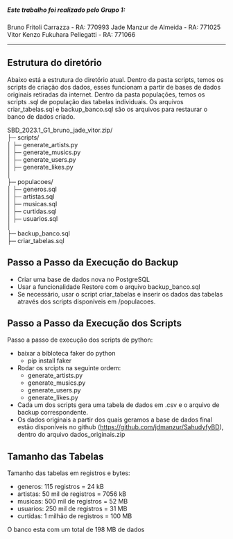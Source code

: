 ##### Este trabalho foi realizado pelo Grupo 1:
Bruno Fritoli Carrazza - RA: 770993
Jade Manzur de Almeida - RA: 771025
Vitor Kenzo Fukuhara Pellegatti - RA: 771066

---

## Estrutura do diretório

Abaixo está a estrutura do diretório atual. 
Dentro da pasta scripts, temos os scripts de criação dos dados, esses funcionam a partir de bases de dados originais retiradas da internet.
Dentro da pasta populações, temos os scripts .sql de população das tabelas individuais.
Os arquivos criar_tabelas.sql e backup_banco.sql são os arquivos para restaurar o banco de dados criado.


SBD_2023.1_G1_bruno_jade_vitor.zip/ \
├─ scripts/ \
│  ├─ generate_artists.py \
│  ├─ generate_musics.py \
│  ├─ generate_users.py \
│  ├─ generate_likes.py \
│ \
├─ populacoes/ \
│  ├─ generos.sql \
│  ├─ artistas.sql \
│  ├─ musicas.sql \
│  ├─ curtidas.sql \
│  ├─ usuarios.sql \
│ \
├─ backup_banco.sql \
├─ criar_tabelas.sql 



## Passo a Passo da Execução do Backup

- Criar uma base de dados nova no PostgreSQL
- Usar a funcionalidade Restore com o arquivo backup_banco.sql  
- Se necessário, usar o script criar_tabelas e inserir os dados das tabelas através dos scripts disponíveis em /populacoes.

## Passo a Passo da Execução dos Scripts

Passo a passo de execução dos scripts de python:

- baixar a bibloteca faker do python
   - pip install faker
- Rodar os srcipts na seguinte ordem:
   - generate_artists.py
   - generate_musics.py
   - generate_users.py
   - generate_likes.py
- Cada um dos scripts gera uma tabela de dados em .csv e o arquivo de backup correspondente.
- Os dados originais a partir dos quais geramos a base de dados final estão disponíveis no github (https://github.com/jdmanzur/SahudyfyBD), dentro do arquivo dados_originais.zip

## Tamanho das Tabelas

Tamanho das tabelas em registros e bytes:

- generos: 115 registros = 24 kB
- artistas: 50 mil de registros = 7056 kB
- musicas: 500 mil de registros = 52 MB
- usuarios: 250 mil de registros = 31 MB
- curtidas: 1 milhão de registros = 100 MB

O banco esta com um total de 198 MB de dados
